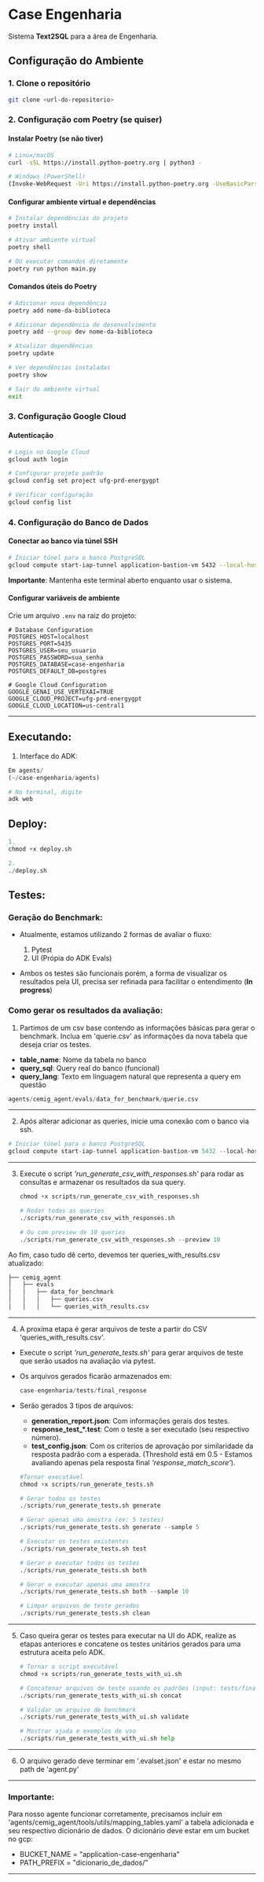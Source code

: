 # Case Engenharia 

Sistema **Text2SQL** para a área de Engenharia.

## Configuração do Ambiente

### 1. Clone o repositório

```bash
git clone <url-do-repositorio>
```

### 2. Configuração com Poetry (se quiser)

#### Instalar Poetry (se não tiver)

```bash
# Linux/macOS
curl -sSL https://install.python-poetry.org | python3 -

# Windows (PowerShell)
(Invoke-WebRequest -Uri https://install.python-poetry.org -UseBasicParsing).Content | python -
```

#### Configurar ambiente virtual e dependências

```bash
# Instalar dependências do projeto
poetry install

# Ativar ambiente virtual
poetry shell

# OU executar comandos diretamente
poetry run python main.py
```

#### Comandos úteis do Poetry

```bash
# Adicionar nova dependência
poetry add nome-da-biblioteca

# Adicionar dependência de desenvolvimento
poetry add --group dev nome-da-biblioteca

# Atualizar dependências
poetry update

# Ver dependências instaladas
poetry show

# Sair do ambiente virtual
exit
```
### 3. Configuração Google Cloud

#### Autenticação

```bash
# Login no Google Cloud
gcloud auth login

# Configurar projeto padrão
gcloud config set project ufg-prd-energygpt

# Verificar configuração
gcloud config list
```

### 4. Configuração do Banco de Dados

#### Conectar ao banco via túnel SSH

```bash
# Iniciar túnel para o banco PostgreSQL
gcloud compute start-iap-tunnel application-bastion-vm 5432 --local-host-port=localhost:5435 --zone=us-central1-a --project=ufg-prd-energygpt
```

**Importante**: Mantenha este terminal aberto enquanto usar o sistema.

#### Configurar variáveis de ambiente

Crie um arquivo `.env` na raiz do projeto:

```env
# Database Configuration
POSTGRES_HOST=localhost
POSTGRES_PORT=5435
POSTGRES_USER=seu_usuario
POSTGRES_PASSWORD=sua_senha
POSTGRES_DATABASE=case-engenharia
POSTGRES_DEFAULT_DB=postgres

# Google Cloud Configuration
GOOGLE_GENAI_USE_VERTEXAI=TRUE
GOOGLE_CLOUD_PROJECT=ufg-prd-energygpt
GOOGLE_CLOUD_LOCATION=us-central1
```
-----

## Executando:

1. Interface do ADK:
```python
Em agents/ 
(~/case-engenharia/agents)

# No terminal, digite
adk web
```

## Deploy:

```python
1.
chmod +x deploy.sh

2.
./deploy.sh
```

## Testes:

### Geração do Benchmark:

- Atualmente, estamos utilizando 2 formas de avaliar o fluxo:
    1. Pytest
    2. UI (Própia do ADK Evals)

- Ambos os testes são funcionais porém, a forma de visualizar os resultados pela UI, precisa ser refinada para facilitar o entendimento (**In progress**)

### Como gerar os resultados da avaliação:

1. Partimos de um csv base contendo as informações básicas para gerar o benchmark. Inclua em 'querie.csv' as informações da nova tabela que deseja criar os testes.

- **table_name**: Nome da tabela no banco
- **query_sql**: Query real do banco (funcional)
- **query_lang**: Texto em linguagem natural que representa a query em questão

``` python
agents/cemig_agent/evals/data_for_benchmark/querie.csv
```
---
2. Após alterar adicionar as queries, inicie uma conexão com o banco via ssh.

```python
# Iniciar túnel para o banco PostgreSQL
gcloud compute start-iap-tunnel application-bastion-vm 5432 --local-host-port=localhost:5435 --zone=us-central1-a --project=ufg-prd-energygpt
```
---
3. Execute o script *'run_generate_csv_with_responses.sh'* para rodar as consultas e armazenar os resultados da sua query.

    ```python
    chmod +x scripts/run_generate_csv_with_responses.sh

    # Rodar todas as queries
    ./scripts/run_generate_csv_with_responses.sh

    # Ou com preview de 10 queries
    ./scripts/run_generate_csv_with_responses.sh --preview 10
    ```

Ao fim, caso tudo dê certo, devemos ter queries_with_results.csv atualizado:

```python
├── cemig_agent
│   ├── evals
│   │   ├── data_for_benchmark
│   │   │   ├── queries.csv
│   │   │   └── queries_with_results.csv
```

---
4. A proxima etapa é gerar arquivos de teste a partir do CSV 'queries_with_results.csv'.

- Execute o script *'run_generate_tests.sh'* para gerar arquivos de teste que serão usados na avaliação via pytest.

- Os arquivos gerados ficarão armazenados em:

    ```python
    case-engenharia/tests/final_response
    ```

- Serão gerados 3 tipos de arquivos:
    -  **generation_report.json**: Com informações gerais dos testes.
    -  **response_test_*.test**: Com o teste a ser executado (seu respectivo número).
    - **test_config.json**: Com os criterios de aprovação por similaridade da resposta padrão com a esperada. (Threshold está em 0.5 - Estamos avaliando apenas pela resposta final *'response_match_score'*).

    ```python
    #Tornar executável
    chmod +x scripts/run_generate_tests.sh

    # Gerar todos os testes
    ./scripts/run_generate_tests.sh generate

    # Gerar apenas uma amostra (ex: 5 testes)
    ./scripts/run_generate_tests.sh generate --sample 5

    # Executar os testes existentes
    ./scripts/run_generate_tests.sh test

    # Gerar e executar todos os testes
    ./scripts/run_generate_tests.sh both

    # Gerar e executar apenas uma amostra
    ./scripts/run_generate_tests.sh both --sample 10

    # Limpar arquivos de teste gerados
    ./scripts/run_generate_tests.sh clean

    ```
---
5. Caso queira gerar os testes para executar na UI do ADK, realize as etapas anteriores e concatene os testes unitários gerados para uma estrutura aceita pelo ADK.

    ```python
    # Tornar o script executável
    chmod +x scripts/run_generate_tests_with_ui.sh

    # Concatenar arquivos de teste usando os padrões (input: tests/final_response, output: teste_benchmark_complete.evalset.json)
    ./scripts/run_generate_tests_with_ui.sh concat

    # Validar um arquivo de benchmark
    ./scripts/run_generate_tests_with_ui.sh validate

    # Mostrar ajuda e exemplos de uso
    ./scripts/run_generate_tests_with_ui.sh help
    ```
---
6. O arquivo gerado deve terminar em '.evalset.json' e estar no mesmo path de 'agent.py'
---
### Importante:

Para nosso agente funcionar corretamente, precisamos incluir em 'agents/cemig_agent/tools/utils/mapping_tables.yaml' a tabela adicionada e seu respectivo dicionário de dados. O dicionário deve estar em um bucket no gcp:

- BUCKET_NAME = "application-case-engenharia"
- PATH_PREFIX = "dicionario_de_dados/"


---